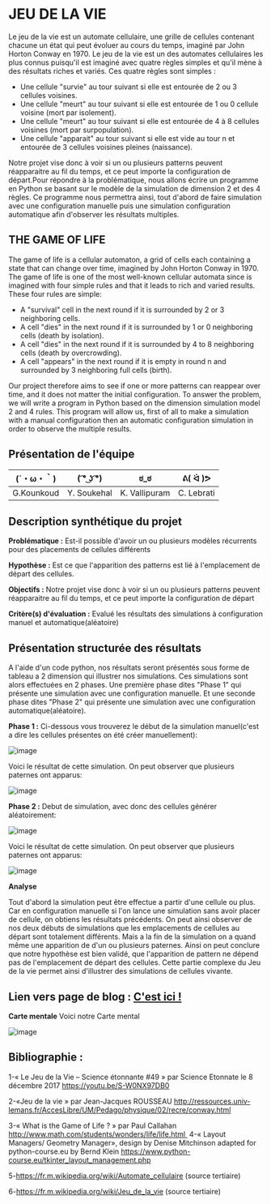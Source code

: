 # JEU DE LA VIE

 Le jeu de la vie est un automate cellulaire, une grille de cellules contenant chacune un état qui peut évoluer au cours du temps, imaginé par John Horton Conway en 1970. Le jeu de la vie est un des automates cellulaires les plus connus puisqu'il est imaginé avec quatre règles simples et qu'il mène à des résultats riches et variés. Ces quatre règles sont simples :
- Une cellule "survie" au tour suivant si elle est entourée de 2 ou 3 cellules voisines.
- Une cellule "meurt" au tour suivant si elle est entourée de 1 ou 0 cellule voisine (mort par isolement).
- Une cellule "meurt" au tour suivant si elle est entourée de 4 à 8 cellules voisines (mort par surpopulation).
- Une cellule "apparait" au tour suivant si elle est vide au tour n et entourée de 3 cellules voisines pleines (naissance).

Notre projet vise donc à voir si un ou plusieurs patterns peuvent réapparaitre au fil du temps, et ce peut importe la configuration de départ.Pour répondre à la problématique, nous allons écrire un programme en Python se basant sur le modèle de la simulation de dimension 2 et des 4 règles. Ce programme nous permettra ainsi, tout d'abord de faire simulation avec une configuration manuelle puis une simulation configuration automatique afin d'observer les résultats multiples.



## THE GAME OF LIFE
The game of life is a cellular automaton, a grid of cells each containing a state that can change over time, imagined by John Horton Conway in 1970. The game of life is one of the most well-known cellular automata since is imagined with four simple rules and that it leads to rich and varied results. These four rules are simple:
- A "survival" cell in the next round if it is surrounded by 2 or 3 neighboring cells.
- A cell "dies" in the next round if it is surrounded by 1 or 0 neighboring cells (death by isolation).
- A cell "dies" in the next round if it is surrounded by 4 to 8 neighboring cells (death by overcrowding).
- A cell "appears" in the next round if it is empty in round n and surrounded by 3 neighboring full cells (birth).

Our project therefore aims to see if one or more patterns can reappear over time, and it does not matter the initial configuration. To answer the problem, we will write a program in Python based on the dimension simulation model 2 and 4 rules. This program will allow us, first of all to make a simulation with a manual configuration then an automatic configuration simulation in order to observe the multiple results.

## Présentation de l'équipe

|(´・ω・｀)| ( ͡° ͜ʖ ͡°) | ಠ_ಠ | ᕕ( ᐛ )ᕗ |
|-----|--|--|--|
| G.Kounkoud | Y. Soukehal | K. Vallipuram | C. Lebrati  |


## Description synthétique du projet

**Problématique :** 
Est-il possible d'avoir un ou plusieurs modèles récurrents pour des placements de cellules différents

**Hypothèse :**
Est ce que l'apparition des patterns est lié à l'emplacement de départ des cellules.

**Objectifs :**
Notre projet vise donc à voir si un ou plusieurs patterns peuvent réapparaitre au fil du temps, et ce peut importe la configuration de départ

**Critère(s) d'évaluation :**
Evalué les résultats des simulations à configuration manuel et automatique(aléatoire)

## Présentation structurée des résultats

A l'aide d'un code python, nos résultats seront présentés sous forme de tableau a 2 dimension qui illustrer nos simulations.
Ces simulations sont alors effectuées en 2 phases. Une première phase dites "Phase 1" qui présente une simulation avec une configuration manuelle. Et une seconde phase dites "Phase 2" qui présente une simulation avec une configuration automatique(aléatoire).

**Phase 1 :**
Ci-dessous vous trouverez le début de la simulation manuel(c'est a dire les cellules présentes on été créer manuellement):

![image](Phase1Deb.png)

Voici le résultat de cette simulation. On peut observer que plusieurs paternes ont apparus:

![image](Phase1Fin.png)

 **Phase 2 :**
Debut de simulation, avec donc des cellules générer aléatoirement:

![image](Phase2Deb.png)

Voici le résultat de cette simulation. On peut observer que plusieurs paternes ont apparus:

![image](Phase2Fin.png)

**Analyse**

Tout d'abord la simulation peut être effectue a partir d'une cellule ou plus. Car en configuration manuelle si l'on lance une simulation sans avoir placer de cellule, on obtiens les résultats précédents. On peut ainsi observer de nos deux débuts de simulations  que les emplacements de cellules au départ sont totalement différents. Mais a la fin de la simulation on a quand même une apparition de d'un ou plusieurs paternes. Ainsi on peut conclure que notre hypothèse est bien validé, que l'apparition de pattern ne dépend pas de l'emplacement de départ des cellules. Cette partie complexe du Jeu de la vie permet ainsi d'illustrer des simulations de cellules vivante. 

## Lien vers page de blog : <a href="blog.html"> C'est ici ! </a>


**Carte mentale**
Voici notre Carte mental 

![image](ARE.png)

## Bibliographie :
1-« Le Jeu de la Vie – Science étonnante #49 » par Science Etonnate le 8 décembre 2017
https://youtu.be/S-W0NX97DB0

2-«Jeu de la vie » par Jean-Jacques ROUSSEAU
http://ressources.univ-lemans.fr/AccesLibre/UM/Pedago/physique/02/recre/conway.html

3-« What is the Game of Life ? » par Paul Callahan http://www.math.com/students/wonders/life/life.html 
4-« Layout Managers/ Geometry Manager», design by Denise Mitchinson adapted for python-course.eu by Bernd Klein
https://www.python-course.eu/tkinter_layout_management.php

5-https://fr.m.wikipedia.org/wiki/Automate_cellulaire (source tertiaire)

6-https://fr.m.wikipedia.org/wiki/Jeu_de_la_vie (source tertiaire)

